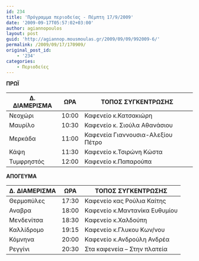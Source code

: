 ```yaml
---
id: 234
title: 'Πρόγραμμα περιοδείας - Πέμπτη 17/9/2009'
date: '2009-09-17T05:57:02+03:00'
author: agiannopoulos
layout: post
guid: 'http://agiannop.mousmoulas.gr/2009/09/09/992009-6/'
permalink: /2009/09/17/170909/
original_post_id:
    - '234'
categories:
    - Περιοδείες
---
```


**ΠΡΩΪ**

| Δ. ΔΙΑΜΕΡΙΣΜΑ | ΩΡΑ | ΤΟΠΟΣ ΣΥΓΚΕΝΤΡΩΣΗΣ |
|---|---|---|
| Νεοχώρι | 10:00 | Καφενείο κ.Κατσακιώρη |
| Μαυρίλο | 10:30 | Καφενείο κ. Σιούλα Αθανάσιου |
| Μερκάδα | 11:00 | Καφενεία Γιαννουσια-Αλεξίου Πέτρο |
| Κάψη | 11:30 | Καφενείο κ.Τσιρώνη Κώστα |
| Τυμφρηστός | 12:00 | Καφενείο κ.Παπαρούπα |


**ΑΠΟΓΕΥΜΑ**

| Δ. ΔΙΑΜΕΡΙΣΜΑ | ΩΡΑ | ΤΟΠΟΣ ΣΥΓΚΕΝΤΡΩΣΗΣ |
|---|---|---|
| Θερμοπύλες | 17:30 | Καφενείο κας Ρούλια Καίτης |
| Αναβρα | 18:00 | Καφενείο κ.Μαντανίκα Ευθυμίου |
| Μενδενίτσα | 18:30 | Καφενείο κ.Χαλδούπη |
| Καλλίδρομο | 19:15 | Καφενείο κ.Γλυκου Κων/νου |
| Κόμνηνα | 20:00 | Καφενείο κ.Ανδρούλη Ανδρέα |
| Ρεγγίνι | 20:30 | Στα καφενεία – Στην πλατεία |
